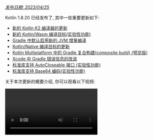 [//]: # (title: Kotlin 1.8.20 版中的新功能)

_[发布日期: 2023/04/25](releases.md#release-details)_

Kotlin 1.8.20 已经发布了, 其中一些重要更新如下:

* [新的 Kotlin K2 编译器的更新](#new-kotlin-k2-compiler-updates)
* [新的 Kotlin/Wasm 编译目标(实验性功能)](#new-kotlin-wasm-target)
* [Gradle 中默认启用新的 JVM 增量编译](#new-jvm-incremental-compilation-by-default-in-gradle)
* [Kotlin/Native 编译目标的更新](#update-for-kotlin-native-targets)
* [Kotlin Multiplatform 中的 Gradle 复合构建(composite build) (预览版)](#preview-of-gradle-composite-builds-support-in-kotlin-multiplatform)
* [Xcode 中 Gradle 错误信息的改进](#improved-output-for-gradle-errors-in-xcode)
* [标准库支持 AutoCloseable 接口 (实验性功能)](#support-for-the-autocloseable-interface)
* [标准库支持 Base64 编码(实验性功能)](#support-for-base64-encoding)

关于本次更新的概要介绍, 你可以观看以下视频:

<video src="https://www.youtube.com/v/R1JpkpPzyBU" title="Kotlin 1.8.20 版中的新功能"/>

## IDE 支持 {id="ide-support"}

在以下 IDE 中可以使用支持 1.8.20 版的 Kotlin plugin:

| IDE            | 支持的版本            |
|----------------|-------------------------------|
| IntelliJ IDEA  | 2022.2.x, 2022.3.x,  2023.1.x |
| Android Studio | Flamingo (222)                |

> 要正确下载 Kotlin 的 artifact 和依赖项, 请 [配置你的 Gradle 设置](#configure-gradle-settings)
> 使用 Maven Central 仓库.
>
{style="warning"}

## 新的 Kotlin K2 编译器的更新 {id="new-kotlin-k2-compiler-updates"}

Kotlin 开发组一直在努力稳定 K2 编译器.
在 [Kotlin 1.7.0 版发布公告](whatsnew17.md#new-kotlin-k2-compiler-for-the-jvm-in-alpha) 中曾经提到,
它现在还处于 **Alpha 版**.
为了向 [K2 Beta 版](https://youtrack.jetbrains.com/issue/KT-52604) 推进, 本次发布引入了更多的改进.

从本次 1.8.20 发布版开始, Kotlin K2 编译器:

* 有了一个序列化 plugin (预览版).
* 对 [JS IR 编译器](js-ir-compiler.md) 提供 Alpha 支持.
* 介绍未来版本: [新的语言版本, Kotlin 2.0](https://blog.jetbrains.com/kotlin/2023/02/k2-kotlin-2-0/).

关于新编译器和它的益处, 更多详情请观看以下视频:

* [关于新 Kotlin K2 编译器, 每个人都应该了解的知识](https://www.youtube.com/watch?v=iTdJJq_LyoY)
* [新 Kotlin K2 编译器: 专家评审](https://www.youtube.com/watch?v=db19VFLZqJM)

### 如何启用 Kotlin K2 编译器 {id="how-to-enable-the-kotlin-k2-compiler"}

要启用并测试 Kotlin K2 编译器, 请通过下面的编译器选项, 使用新的语言版本:

```bash
-language-version 2.0
```

你可以在你的 `build.gradle(.kts)` 文件中指定这个选项:

```kotlin
kotlin {
   sourceSets.all {
       languageSettings {
           languageVersion = "2.0"
       }
   }
}
```

以前的 `-Xuse-k2` 编译器选项已被废弃.

> 新 K2 编译器的 Alpha 版只能用于 JVM 和 JS IR 项目.
> 它还不支持 Kotlin/Native, 也不支持任何 跨平台项目.
>
{style="warning"}

### 留下你对于新 K2 编译器的反馈意见 {id="leave-your-feedback-on-the-new-k2-compiler"}

如果你能提供你的反馈意见, 我们将会非常感谢!

* 在 Kotlin Slack 频道中, 直接向 K2 开发者提供你的反馈意见 – [获得邀请](https://surveys.jetbrains.com/s3/kotlin-slack-sign-up?_gl=1*ju6cbn*_ga*MTA3MTk5NDkzMC4xNjQ2MDY3MDU4*_ga_9J976DJZ68*MTY1ODMzNzA3OS4xMDAuMS4xNjU4MzQwODEwLjYw)
  并加入 [#k2-early-adopters](https://kotlinlang.slack.com/archives/C03PK0PE257) 频道.
* 在 [我们的问题追踪系统](https://kotl.in/issue) 中报告你遇到的新 K2 编译器的问题.
* [启用 **Send usage statistics** 选项](https://www.jetbrains.com/help/idea/settings-usage-statistics.html),
  允许 JetBrains 收集关于 K2 使用状况的匿名数据.

## 语言

随着 Kotlin 的不断演化, 我们在 1.8.20 中引入了新的语言功能的预览版:

* [枚举类值函数的现代而且高性能的替代者](#a-modern-and-performant-replacement-of-the-enum-class-values-function)
* [与数据类(Data Class)对称的数据对象(Data Object)](#preview-of-data-objects-for-symmetry-with-data-classes)
* [解除对内联类(Inline class)中有 body 的次级构造器(secondary constructor)的限制](#preview-of-lifting-restriction-on-secondary-constructors-with-bodies-in-inline-classes)

### 枚举类值函数的现代而且高性能的替代者 {id="a-modern-and-performant-replacement-of-the-enum-class-values-function"}

> 这个功能是 [实验性功能](components-stability.md#stability-levels-explained).
> 它随时有可能变更或被删除.
> 需要使用者同意(Opt-in) (详情见下文).
> 请注意, 只为评估和试验目的来使用这个功能.
> 希望你能通过 [YouTrack](https://kotl.in/issue) 提供你的反馈意见.
>
{style="warning"}

枚举类有一个合成(synthetic)函数 `values()`, 它返回一个数组, 其中包含枚举类中定义的枚举常数.
但是, 使用数组可能导致 Kotlin 和 Java 中的 [隐含的性能问题](https://github.com/Kotlin/KEEP/blob/master/proposals/enum-entries.md#examples-of-performance-issues).
此外, 大多数 API 都使用集合, 因此最终还是需要转换.
为了解决这些问题, 我们为枚举类引入了 `entries` 属性, 用来替代 `values()` 函数.
调用时, `entries` 属性返回一个预先分配的可不变 List, 其中包含枚举类中定义的枚举常数.

> `values()` 函数仍然继续支持, 但我们推荐你改为使用 `entries` 属性.
>
{style="tip"}

```kotlin
enum class Color(val colorName: String, val rgb: String) {
    RED("Red", "#FF0000"),
    ORANGE("Orange", "#FF7F00"),
    YELLOW("Yellow", "#FFFF00")
}

@OptIn(ExperimentalStdlibApi::class)
fun findByRgb(rgb: String): Color? = Color.entries.find { it.rgb == rgb }
```
{validate="false"}

#### 如何启用 entries 属性

要试用这个功能, 请使用 `@OptIn(ExperimentalStdlibApi)` 注解标注使用者同意(Opt-in), 并启用 `-language-version 1.9` 编译器选项.
在 Gradle 项目中, 可以在你的 `build.gradle(.kts)` 文件中添加以下代码:

<tabs group="build-script">
<tab title="Kotlin" group-key="kotlin">

```kotlin
tasks
    .withType<org.jetbrains.kotlin.gradle.tasks.KotlinCompilationTask<*>>()
    .configureEach {
        compilerOptions
            .languageVersion
            .set(
                org.jetbrains.kotlin.gradle.dsl.KotlinVersion.KOTLIN_1_9
            )
    }
```

</tab>
<tab title="Groovy" group-key="groovy">

```groovy
tasks
    .withType(org.jetbrains.kotlin.gradle.tasks.KotlinCompilationTask.class)
    .configureEach {
        compilerOptions.languageVersion =
            org.jetbrains.kotlin.gradle.dsl.KotlinVersion.KOTLIN_1_9
    }
```

</tab>
</tabs>

> 从 IntelliJ IDEA 2023.1 开始, 如果你对这个功能标注了使用者同意(Opt-in),
> IDE 的代码检查功能会通知你将 `values()` 转换为 `entries`, 并为你提供快速修正.
>
{style="tip"}

关于这个提案, 更多详情请参见 [KEEP 条目](https://github.com/Kotlin/KEEP/blob/master/proposals/enum-entries.md).

### 与数据类(Data Class)对称的数据对象(Data Object) (预览版) {id="preview-of-data-objects-for-symmetry-with-data-classes"}

数据对象(Data Object) 允许你声明 singleton 语义的对象, 并带有一个干净的 `toString()` 表达.
在下面的代码片段中, 你可以看到向一个对象声明添加 `data` 关键字, 如何改善它的 `toString()` 输出的可读性:

```kotlin
package org.example
object MyObject
data object MyDataObject

fun main() {
    println(MyObject) // 输出结果为 org.example.MyObject@1f32e575
    println(MyDataObject) // 输出结果为 MyDataObject
}
```

特别是对于 `sealed` 类型层级结构(例如 `sealed class` 或 `sealed interface` 类型层级结构), 非常适合使用 `data objects`,
因为可以与 `data class` 声明一起方便的使用.
在下面的代码片段中, 将 `EndOfFile` 声明为 `data object` 而不是普通的 `object`, 代表它自动拥有漂亮的 `toString`, 不需要手动的覆盖这个函数.
这样就保持了与相应的数据类定义的对称性.

```kotlin
sealed interface ReadResult
data class Number(val number: Int) : ReadResult
data class Text(val text: String) : ReadResult
data object EndOfFile : ReadResult

fun main() {
    println(Number(7)) // 输出结果为 Number(number=7)
    println(EndOfFile) // 输出结果为 EndOfFile
}
```

#### 数据对象的语义

从 [Kotlin 1.7.20](whatsnew1720.md#improved-string-representations-for-singletons-and-sealed-class-hierarchies-with-data-objects) 中的第一个预览版之后, 数据对象的语义有了一些改进.
编译器现在会自动为它们生成一些便利的函数:

##### toString

数据对象的 `toString()` 函数返回对象的简单名称:

```kotlin
data object MyDataObject {
    val x: Int = 3
}

fun main() {
    println(MyDataObject) // 输出结果为 MyDataObject
}
```

##### equals 和 hashCode

`data object` 的 `equals()` 函数会保证你的 `data object` 的所有对象都被看作相等.
大多数情况下, 你的数据对象在运行期只会存在单个实例(毕竟, `data object` 声明的就是一个单子(singleton)).
但是, 在某些特殊情况下, 也可以在运行期生成相同类型的其他对象
(例如, 通过 `java.lang.reflect` 使用平台的反射功能, 或通过底层使用了这个 API 的 JVM 序列化库),
这个功能可以确保这些对象被当作相等.

请确保只对 `data objects` 进行结构化的相等比较 (使用 `==` 操作符), 而不要进行引用相等比较 (使用 `===` 操作符).
如果数据对象在运行期有一个以上的实例存在, 这样可以帮助你避免错误.
下面的代码片段演示这种特殊情况:

```kotlin
import java.lang.reflect.Constructor

data object MySingleton

fun main() {
    val evilTwin = createInstanceViaReflection()

    println(MySingleton) // 输出结果为 MySingleton
    println(evilTwin) // 输出结果为 MySingleton

    // 即使一个库强行创建了 MySingleton 的第二个实例, 它的 `equals` 方法也会返回 true:
    println(MySingleton == evilTwin) // 输出结果为 true

    // 不要使用 === 比较数据对象.
    println(MySingleton === evilTwin) // 输出结果为 false
}

fun createInstanceViaReflection(): MySingleton {
    // Kotlin 的反射功能不允许创建数据对象的实例.
    // 这段代码 "强行" 创建新的 MySingleton 实例 (也就是通过 Java 平台的反射功能)
    // 在你的代码中一定不要这样做!
    return (MySingleton.javaClass.declaredConstructors[0].apply { isAccessible = true } as Constructor<MySingleton>).newInstance()
}
```

编译器生成的 `hashCode()` 函数的行为与 `equals()` 函数保持一致, 因此一个 `data object` 的所有运行期实例都拥有相同的 hash 值.

##### 数据对象没有 copy 和 componentN 函数

尽管 `data object` 和 `data class` 声明经常一起使用, 而且很相似, 但对于 `data object` 有一些函数没有生成:

因为 `data object` 声明通常用作单子对象, 因此不会生成 `copy()` 函数.

这种单子模式将一个类限定为只有单个实例, 如果允许创建实例的拷贝, 就破坏了只存在单个实例的原则.

而且, 与 `data class` 不同, `data object` 没有任何数据属性.
对这种没有数据属性的对象进行解构是没有意义的, 因此不会生成 `componentN()` 函数.

关于这个功能, 希望你能通过 [YouTrack](https://youtrack.jetbrains.com/issue/KT-4107) 提供你的反馈意见.

#### 如何启用数据对象的预览版

要试用这个功能, 请启用 `-language-version 1.9` 编译器选项.
在 Gradle 项目中, 可以在你的 `build.gradle(.kts)` 文件中添加以下代码:

<tabs group="build-script">
<tab title="Kotlin" group-key="kotlin">

```kotlin
tasks
    .withType<org.jetbrains.kotlin.gradle.tasks.KotlinCompilationTask<*>>()
    .configureEach {
        compilerOptions
            .languageVersion
            .set(
                org.jetbrains.kotlin.gradle.dsl.KotlinVersion.KOTLIN_1_9
            )
    }
```

</tab>
<tab title="Groovy" group-key="groovy">

```groovy
tasks
    .withType(org.jetbrains.kotlin.gradle.tasks.KotlinCompilationTask.class)
    .configureEach {
        compilerOptions.languageVersion =
            org.jetbrains.kotlin.gradle.dsl.KotlinVersion.KOTLIN_1_9
    }
```

</tab>
</tabs>

### 解除对内联类(Inline class)中有 body 的次级构造器(secondary constructor)的限制 (预览版) {id="preview-of-lifting-restriction-on-secondary-constructors-with-bodies-in-inline-classes"}

> 这个功能是 [实验性功能](components-stability.md#stability-levels-explained).
> 它随时有可能变更或被删除.
> 需要使用者同意(Opt-in) (详情见下文).
> 请注意, 只为评估和试验目的来使用这个功能.
> 希望你能通过 [YouTrack](https://kotl.in/issue) 提供你的反馈意见.
>
{style="warning"}

Kotlin 1.8.20 解除了在 [内联类(Inline class)](inline-classes.md) 中使用有 body 的次级构造器(secondary constructor)的限制.

内联类过去只允许 public 的主构造器, 不允许使用 `init` 代码块或次级构造器, 以便保证初始化代码的语义清晰.
这就造成, 无法封装底层值, 或创建一个内联类来表达某些受限定的值.

这些问题现在已经解决了.
Kotlin 1.4.30 取消了对 `init` 代码块的限制.
现在我们更进一步, 允许有 body 的次级构造器 (预览版):

```kotlin
@JvmInline
value class Person(private val fullName: String) {
    // 从 Kotlin 1.4.30 开始可以使用:
    init {
        check(fullName.isNotBlank()) {
            "Full name shouldn't be empty"
        }
    }

    // 从 Kotlin 1.8.20 开始可以使用 (预览版):
    constructor(name: String, lastName: String) : this("$name $lastName") {
        check(lastName.isNotBlank()) {
            "Last name shouldn't be empty"
        }
    }
}
```

#### 如何启用有 body 的次级构造器

要试用这个功能, 请启用 `-language-version 1.9` 编译器选项.
在 Gradle 项目中, 可以在你的 `build.gradle(.kts)` 文件中添加以下代码:

<tabs group="build-script">
<tab title="Kotlin" group-key="kotlin">

```kotlin
tasks
    .withType<org.jetbrains.kotlin.gradle.tasks.KotlinCompilationTask<*>>()
    .configureEach {
        compilerOptions
            .languageVersion
            .set(
                org.jetbrains.kotlin.gradle.dsl.KotlinVersion.KOTLIN_1_9
            )
    }
```

</tab>
<tab title="Groovy" group-key="groovy">

```groovy
tasks
    .withType(org.jetbrains.kotlin.gradle.tasks.KotlinCompilationTask.class)
    .configureEach {
        compilerOptions.languageVersion =
            org.jetbrains.kotlin.gradle.dsl.KotlinVersion.KOTLIN_1_9
    }
```

</tab>
</tabs>


我们鼓励你试用这个功能, 并在 [YouTrack](https://kotl.in/issue) 中报告问题, 帮助我们让这个功能在 Kotlin 1.9.0 中默认启用.

关于 Kotlin 内联类的进展, 请参见 [这个 KEEP](https://github.com/Kotlin/KEEP/blob/master/proposals/inline-classes.md).

## 新的 Kotlin/Wasm 编译目标 {id="new-kotlin-wasm-target"}

Kotlin/Wasm (Kotlin WebAssembly) 在本次发布中进入了 [实验阶段](components-stability.md#stability-levels-explained).
Kotlin 开发组认为 [WebAssembly](https://webassembly.org/) 是一项很有前途的技术,
并希望找到更好的方式, 让你使用它, 同时又得到 Kotlin 的一切益处.

Wasm 为 Kotlin 和其他编程语言提供了在 Web 上运行的编译目标.
WebAssembly 二进制格式是平台独立的, 因为它运行在自己的虚拟机上.
几乎所有的现代浏览器都已经支持 WebAssembly 1.0.
要设置环境来运行 WebAssembly, 你只需要启用 Kotlin/Wasm 编译目标的一个实验性的垃圾收集模式.
具体做法请参见: [如何启用 Kotlin/Wasm](#how-to-enable-kotlin-wasm).

我们想要重点介绍新的 Kotlin/Wasm 编译目标的以下优势:

* 与 `wasm32` Kotlin/Native 编译目标相比, 编译速度更快, 因为 Kotlin/Wasm 不必使用 LLVM.
* 与 `wasm32` 编译目标相比, 与 JS 的互操性以及与浏览器的集成都更加容易, 这是因为使用了 [Wasm 垃圾收集器](https://github.com/WebAssembly/gc).
* 与 Kotlin/JS 和 JavaScript 相比, 应用程序启动速度可能更快, 因为 Wasm 的字节码更小, 并且易于解析.
* 与 Kotlin/JS 和 JavaScript 相比, 应用程序的运行期性能更好, 因为 Wasm 是一种静态类型语言.

从 1.8.20 版开始, 你可以在你的实验性项目中使用 Kotlin/Wasm.
我们为 Kotlin/Wasm 提供了开箱即用的 Kotlin 标准库(`stdlib`) 和测试库(`kotlin.test`).
IDE 支持会在未来的发布版中添加.

[观看这个 YouTube 视频, 了解关于 Kotlin/Wasm 的更多信息](https://www.youtube.com/watch?v=-pqz9sKXatw).

### 如何启用 Kotlin/Wasm {id="how-to-enable-kotlin-wasm"}

要启用并测试 Kotlin/Wasm, 请更新你的 `build.gradle.kts` 文件:

```kotlin
plugins {
    kotlin("multiplatform") version "1.8.20"
}

kotlin {
    wasm {
        binaries.executable()
        browser {
        }
    }
    sourceSets {
        val commonMain by getting
        val commonTest by getting {
            dependencies {
                implementation(kotlin("test"))
            }
        }
        val wasmMain by getting
        val wasmTest by getting
    }
}
```

> 请查看 [Kotlin/Wasm 示例程序的 GitHub 代码仓库](https://github.com/Kotlin/kotlin-wasm-examples).
>
{style="tip"}

要运行 Kotlin/Wasm 项目, 你需要更新目标环境的设定:

<tabs>
<tab title="Chrome">

* 对 109 版本:

使用 `--js-flags=--experimental-wasm-gc` 命令行参数运行应用程序.

* 对 110 或以上版本:

  1. 在你的浏览器中进入 `chrome://flags/#enable-webassembly-garbage-collection`.
  2. 启用 **WebAssembly Garbage Collection**.
  3. 重新启动你的浏览器.

</tab>
<tab title="Firefox">

对 109 或以上版本:

1. 在你的浏览器中进入 `about:config`.
2. 启用 `javascript.options.wasm_function_references` and `javascript.options.wasm_gc` 选项.
3. 重新启动你的浏览器.

</tab>
<tab title="Edge">

对 109 或以上版本:

使用 `--js-flags=--experimental-wasm-gc` 命令行参数运行应用程序.

</tab>
</tabs>

### 留下你对于 Kotlin/Wasm 的反馈意见

如果你能提供你的反馈意见, 我们将会非常感谢!

* 在 Kotlin Slack 频道中, 直接向开发者提供你的反馈意见 – [获得邀请](https://surveys.jetbrains.com/s3/kotlin-slack-sign-up?_gl=1*ju6cbn*_ga*MTA3MTk5NDkzMC4xNjQ2MDY3MDU4*_ga_9J976DJZ68*MTY1ODMzNzA3OS4xMDAuMS4xNjU4MzQwODEwLjYw),
  并加入 [#webassembly](https://kotlinlang.slack.com/archives/CDFP59223) 频道.
* 在 [这个 YouTrack issue](https://youtrack.jetbrains.com/issue/KT-56492) 中, 报告你遇到的 Kotlin/Wasm 的问题.

## Kotlin/JVM {id="kotlin-jvm"}

Kotlin 1.8.20 引入了 [Java 合成属性(synthetic property)的引用 (预览版)](#preview-of-java-synthetic-property-references)
和 [在 kapt stub 生成任务中默认支持 JVM IR 后端](#support-for-the-jvm-ir-backend-in-kapt-stub-generating-task-by-default).

### Java 合成属性(synthetic property)的引用 (预览版) {id="preview-of-java-synthetic-property-references"}

> 这个功能是 [实验性功能](components-stability.md#stability-levels-explained).
> 它随时有可能变更或被删除.
> 请注意, 只为评估和试验目的来使用这个功能.
> 希望你能通过 [YouTrack](https://kotl.in/issue) 提供你的反馈意见.
>
{style="warning"}

Kotlin 1.8.20 引入了新的功能, 可以创建 Java 合成属性(synthetic property) 引用, 例如, 对这段 Java 代码:

```java
public class Person {
    private String name;
    private int age;

    public Person(String name, int age) {
        this.name = name;
        this.age = age;
    }

    public String getName() {
        return name;
    }

    public int getAge() {
        return age;
    }
}
```

Kotlin 允许你使用 `person.age`, 其中 `age` 是一个合成属性.
现在, 你还可以创建 `Person::age` 和 `person::age` 的引用. 对 `name` 也是一样.

```kotlin
val persons = listOf(Person("Jack", 11), Person("Sofie", 12), Person("Peter", 11))
    persons
        // 调用 Java 合成属性的引用:
        .sortedBy(Person::age)
        // 通过 Kotlin 的属性语法, 调用 Java 取值方法:
        .forEach { person -> println(person.name) }
```
{validate="false"}

#### 如何启用 Java 合成属性的引用

要试用这个功能, 请启用 `-language-version 1.9` 编译器选项.
在 Gradle 项目中, 你可以对你的 `build.gradle(.kts)` 文件添加以下内容:

<tabs group="build-script">
<tab title="Kotlin" group-key="kotlin">

```kotlin
tasks
    .withType<org.jetbrains.kotlin.gradle.tasks.KotlinCompilationTask<*>>()
    .configureEach {
        compilerOptions
            .languageVersion
            .set(
                org.jetbrains.kotlin.gradle.dsl.KotlinVersion.KOTLIN_1_9
            )
    }
```

</tab>
<tab title="Groovy" group-key="groovy">

```groovy
tasks
    .withType(org.jetbrains.kotlin.gradle.tasks.KotlinCompilationTask.class)
    .configureEach {
        compilerOptions.languageVersion =
            org.jetbrains.kotlin.gradle.dsl.KotlinVersion.KOTLIN_1_9
}
```

</tab>
</tabs>

### 在 kapt stub 生成任务中默认支持 JVM IR 后端 {id="support-for-the-jvm-ir-backend-in-kapt-stub-generating-task-by-default"}

在 Kotlin 1.7.20 中, 我们引入了 [在 kapt stub 生成任务中支持 JVM IR 后端](whatsnew1720.md#support-for-the-jvm-ir-backend-in-kapt-stub-generating-task) 功能.
从这个发布版开始, 默认启用这个支持.
你不再需要在你的 `gradle.properties` 中指定 `kapt.use.jvm.ir=true` 来启用这个功能.
关于这个功能, 希望你能通过 [YouTrack](https://youtrack.jetbrains.com/issue/KT-49682) 提供你的反馈意见.

## Kotlin/Native {id="kotlin-native"}

Kotlin 1.8.20 包含的变更有: Kotlin/Native 支持的目标平台, 与 Objective-C 互操作性, CocoaPods Gradle plugin 的改进, 以及其他更新:

* [对 Kotlin/Native 目标平台的更新](#update-for-kotlin-native-targets)
* [废弃了旧的内存管理器](#deprecation-of-the-legacy-memory-manager)
* [支持带 @import 指令的 Objective-C 头文件](#support-for-objective-c-headers-with-import-directives)
* [支持 Cocoapods Gradle plugin 中的 link-only 模式](#support-for-the-link-only-mode-in-cocoapods-gradle-plugin)
* [在 UIKit 中将 Objective-C 扩展导入为类的成员](#import-objective-c-extensions-as-class-members-in-uikit)
* [在编译器中重新实现了编译器的缓存管理](#reimplementation-of-compiler-cache-management-in-the-compiler)
* [在 Cocoapods Gradle plugin 中废弃了 `useLibraries()`](#deprecation-of-uselibraries-in-cocoapods-gradle-plugin)

### Kotlin/Native 目标平台的更新 {id="update-for-kotlin-native-targets"}

Kotlin 开发组决定重新审查 Kotlin/Native 支持的目标平台,
将它们分为不同的支持层级, 并从 Kotlin 1.8.20 开始废弃其中的一部分.
关于支持的和废弃的目标平台的完整列表, 请参见 [Kotlin/Native 支持的目标平台](native-target-support.md).

从 Kotlin 1.8.20 开始, 以下目标平台已被废弃, 将在 1.9.20 中删除:

* `iosArm32`
* `watchosX86`
* `wasm32`
* `mingwX86`
* `linuxArm32Hfp`
* `linuxMips32`
* `linuxMipsel32`

对于剩下的目标平台, 根据 Kotlin/Native 编译器中支持和测试程度的不同, 现在分为 3 个支持层级.
一个目标平台可能被移动到不同的层级.
例如, 将来我们会尽最大努力对 `iosArm64` 提供完全的支持, 因为它对
[Kotlin Multiplatform](multiplatform.topic) 非常重要.

如果你是库的作者, 这 3 个支持层级能够帮助你决定在 CI 工具中测试哪些目标平台, 略过哪些目标平台.
Kotlin 开发组在 Kotlin 官方库的开发中也使用这个方案, 例如 [kotlinx.coroutines](coroutines-guide.md).

关于这些变更的原因, 详情请阅读我们的 [blog](https://blog.jetbrains.com/kotlin/2023/02/update-regarding-kotlin-native-targets/).

### 废弃了旧的内存管理器 {id="deprecation-of-the-legacy-memory-manager"}

从 1.8.20 开始, 旧的内存管理器已被废弃, 并将在 1.9.20 中删除.
[新的内存管理器](native-memory-manager.md) 已在 1.7.20 中默认启用,
之后还进行了一些稳定性更新和性能改进.

如果你还在使用旧的内存管理器, 请从你的 `gradle.properties` 文件删除 `kotlin.native.binary.memoryModel=strict` 选项,
并遵循我们的 [迁移指南](native-migration-guide.md) 进行必要的变更.

新的内存管理器不支持 `wasm32` 目标平台.
这个目标平台 [从这个发布版开始已被废弃](#update-for-kotlin-native-targets), 并将在 1.9.20 中删除.

### 支持带 @import 指令的 Objective-C 头文件 {id="support-for-objective-c-headers-with-import-directives"}

> 这个功能是 [实验性功能](components-stability.md#stability-levels-explained).
> 它随时有可能变更或被删除.
> 需要使用者同意(Opt-in) (详情见下文).
> 请注意, 只为评估和试验目的来使用这个功能.
> 希望你能通过 [YouTrack](https://kotl.in/issue) 提供你的反馈意见.
>
{style="warning"}

Kotlin/Native 现在可以导入带 `@import` 指令的 Objective-C 头文件.
在使用具有自动生成的 Objective-C 头文件的 Swift 库, 或使用 Swift 编写的 CocoaPods 依赖项的类时,
这个功能非常有用.

在以前的版本中, cinterop 工具无法通过 `@import` 指令分析依赖于 Objective-C 模块的头文件.
因为它缺乏对 `-fmodules` 选项的支持.

从 Kotlin 1.8.20 开始, 你可以使用带 `@import` 的 Objective-C 头文件.
为了使用这个功能, 请在定义文件中通过 `compilerOpts` 向编译器传递 `-fmodules` 选项.
如果你使用 [CocoaPods 集成](multiplatform-cocoapods-overview.md),
请在 `pod()` 函数的在配置代码块中指定 cinterop 选项, 如下:

```kotlin
kotlin {
    ios()

    cocoapods {
        summary = "CocoaPods test library"
        homepage = "https://github.com/JetBrains/kotlin"

        ios.deploymentTarget = "13.5"

        pod("PodName") {
            extraOpts = listOf("-compiler-option", "-fmodules")
        }
    }
}
```

这是一个 [期待已久的功能](https://youtrack.jetbrains.com/issue/KT-39120),
我们欢迎你在 [YouTrack](https://kotl.in/issue) 中提供你的反馈意见, 帮助我们在未来的发布版中将它变成默认功能.

### 支持 Cocoapods Gradle plugin 中的 link-only 模式 {id="support-for-the-link-only-mode-in-cocoapods-gradle-plugin"}

从 Kotlin 1.8.20 开始, 你可以将 Pod 依赖项和动态框架(dynamic framework)一起使用,
只用于链接, 而不生成 cinterop 绑定.
对于 cinterop 绑定已经生成的情况, 这个功能可能会有用.

考虑一个项目, 有 2 个模块, 1 个是库, 1 个是应用程序.
库依赖于一个 Pod, 但不产生框架, 只产生 1 个 `.klib`. 应用程序依赖于库, 并产生一个动态框架(dynamic framework).
对于这样的情况, 你需要使用使用库依赖的 Pod 来链接这个框架, 但你不需要 cinterop 绑定, 因为已经为库生成了绑定.

要启用这个功能, 请在添加 Pod 依赖项时使用 `linkOnly` 选项, 或构建器属性:

```kotlin
cocoapods {
    summary = "CocoaPods test library"
    homepage = "https://github.com/JetBrains/kotlin"

    pod("Alamofire", linkOnly = true) {
        version = "5.7.0"
    }
}
```

> 如果你对静态框架使用这个选项, 它会删除整个 Pod 依赖项, 因为对静态框架的链接不会使用 Pod.
>
{style="note"}

### 在 UIKit 中将 Objective-C 扩展导入为类的成员 {id="import-objective-c-extensions-as-class-members-in-uikit"}

从 Xcode 14.1 开始, 来自 Objective-C 类的一些方法已经被移动为类别成员(category member).
这会导致生成不同的 Kotlin API, 而且这些方法会被导入为 Kotlin 扩展, 而不是方法.

在使用 UIKit 并覆盖方法时, 你可能已经遇到了这个变更造成的问题.
例如, 在 Kotlin 中继承 UIVIew 类时, 将会无法覆盖 `drawRect()` 或 `layoutSubviews()` 方法.

从 1.8.20 开始, 在与 NSView 和 UIView 类相同的头文件中声明的类别成员(category member), 会被导入为这些类的成员.
因此, 从 NSView 和 UIView 继承的子类, 可以很容易的覆盖这些方法, 就像其它方法一样.

如果一切顺利, 我们计划对所有的 Objective-C 类默认启用这个行为.

### 在编译器中重新实现了编译器的缓存管理 {id="reimplementation-of-compiler-cache-management-in-the-compiler"}

为了加快编译器缓存功能的演进速度, 我们将编译器缓存管理从 Kotlin Gradle plugin 移动到了 Kotlin/Native 编译器中.
这样做就使得我们可以进行几项重要的改进工作, 包括编译速度和编译器缓存灵活性相关的改进.

如果你遇到问题, 需要回到原来的行为, 请使用 Gradle 属性 `kotlin.native.cacheOrchestration=gradle`.

希望你能通过 [YouTrack](https://kotl.in/issue) 提供你的反馈意见.

### 在 Cocoapods Gradle plugin 中废弃了 useLibraries() {id="deprecation-of-uselibraries-in-cocoapods-gradle-plugin"}

Kotlin 1.8.20 开始了 `useLibraries()` 函数的废弃周期, 这个函数用于静态库的 [CocoaPods 集成](multiplatform-cocoapods-overview.md).

我们过去引入 `useLibraries()` 函数, 是为了允许使用包含静态库的 Pod 依赖项.
随着时间的推移, 这样的情况变得非常罕见.
大多数 Pod 都使用源代码来发布, 而且二进制的发布通常会选择 Objective-C 框架或 XCFramework.

由于不再需要使用这个函数, 而且它会导致一些问题, 使得 Kotlin CocoaPods Gradle plugin 的开发变得复杂, 我们决定废弃它.

关于框架和 XCFramework, 更多详情请参见 [构建最终的原生二进制文件](multiplatform-build-native-binaries.md).

## Kotlin Multiplatform

Kotlin 1.8.20 致力于改善开发者体验, 对 Kotlin Multiplatform 进行了以下更新:

* [设置源代码集层级结构的新方案](#new-approach-to-source-set-hierarchy)
* [Kotlin Multiplatform 支持 Gradle 复合构建(composite build) (预览版)](#preview-of-gradle-composite-builds-support-in-kotlin-multiplatform)
* [Xcode 中 Gradle 错误信息的改进](#improved-output-for-gradle-errors-in-xcode)

### 源代码集层级结构的新方案 {id="new-approach-to-source-set-hierarchy"}

> 源代码集层级结构的新方案是 [实验性功能](components-stability.md#stability-levels-explained).
> 在未来的 Kotlin 发布版中, 它随时有可能变更, 不会预先通知.
> 需要使用者同意(Opt-in) (详情见下文).
> 希望你能通过 [YouTrack](https://kotl.in/issue) 提供你的反馈意见.
>
{style="warning"}

Kotlin 1.8.20 提供了一种新的方式, 在你的跨平台项目中设置源代码集层级结构 − 默认的编译目标层级结构.
新方案旨在替代编译目标的简写(shortcut), 例如 `ios`, 这些编译目标简写(shortcut)存在 [设计缺陷](#why-replace-shortcuts).

默认的编译目标层级结构背后的理念非常简单: 你要明确声明你的项目所有编译目标,
Kotlin Gradle plugin 会根据指定的编译目标自动创建共用的源代码集.

#### 设置你的项目

以下面这个简单的跨平台移动应用程序为例子:

```kotlin
@OptIn(ExperimentalKotlinGradlePluginApi::class)
kotlin {
    // 启用默认的编译目标层级结构:
    targetHierarchy.default()

    android()
    iosArm64()
    iosSimulatorArm64()
}
```

你可以将默认的编译目标层级结构看作一个模板, 其中包含所有可能的编译目标以及它们的共用源代码集.
当你在你的代码中声明最终的编译目标 `android`, `iosArm64`, 和 `iosSimulatorArm64` 时,
Kotlin Gradle plugin 会从模板中找到合适的共用源代码集, 并为你创建这些共用源代码集.
最终产生的层级结构如下:

![使用默认的编译目标层级结构的示例](default-hierarchy-example.svg){thumbnail="true" width="350" thumbnail-same-file="true"}

绿色的源代码集会自动创建并包含到项目中, 同时, 默认模板中的灰色的源代码集会被忽略.
你可以看到, Kotlin Gradle plugin 没有创建一些源代码集, 例如 `watchos`,
因为项目中没有 watchOS 编译目标.

如果你添加一个 watchOS 编译目标, 例如 `watchosArm64`, `watchos` 源代码集就会被创建,
来自 `apple`, `native`, 和 `common` 源代码集的代码也会被编译到 `watchosArm64`.

关于默认的编译目标层级结构的完整构成, 请参见 [文档](multiplatform-hierarchy.md#default-hierarchy-template).

> 在这个示例中, `apple` 和 `native` 源代码集只会对 `iosArm64` 和 `iosSimulatorArm64` 编译目标编译.
> 因此, 尽管它们的名字不是 ios, 它们可以访问完整的 iOS API.
> 对于 `native` 这样的源代码集, 这可能会违反直觉, 因为你可能会期望在这个源代码集中, 只能访问那些所有原生编译目标都能够使用的 API.
> 这个行为未来可能会变更.
>
{style="note"}

#### 为什么要替换简写(shortcut) {id="why-replace-shortcuts" initial-collapse-state="collapsed" collapsible="true"}

创建源代码集层级结构, 可能繁琐, 易出错, 而且对初学者不友好.
我们之前的解决方案是, 引入 `ios` 这样的简写(shortcut), 它会为你创建层级结构的一部分.
但是, 使用简写已被证明存在很大的设计缺陷: 它们很难变更.

以 `ios` 简写为例子. 它只创建 `iosArm64` 和 `iosX64` 编译目标,
这可能令人困惑, 而且如果使用基于 M1 的主机, 还需要 `iosSimulatorArm64` 编译目标, 就会导致错误.
但是, 添加 `iosSimulatorArm64` 编译目标, 对于用户项目来说可能是一个引起混乱的变更:

* 在 `iosMain` 源代码集中使用的所有依赖项必须支持 `iosSimulatorArm64` 编译目标; 否则, 依赖项解析会失败.
* 在添加新的编译目标时 (尽管对于 `iosSimulatorArm64` 的情况, 这不太可能), `iosMain` 中使用的一些原生 API 可能会消失.
* 某些情况下, 例如, 在你的基于 Intel 的 MacBook 上编写一个小的玩具项目的时候, 你可能根本不需要这个变更.

很明显, 简写并不能解决层级结构配置的问题, 所以我们在某个时候停止添加新的简写.

初看起来, 默认的编译目标层级结构可能与简写很类似,
但它们有一个关键的区别: **用户必须明确指定编译目标集**.
这个编译目标集定义你的项目如何编译, 如何发布, 如何参与依赖项解析.
由于这个编译目标集是固定的, Kotlin Gradle plugin 对默认配置的变更, 对于生态系统造成的影响应该会显著减少,
并且提供工具辅助的迁移将会更加容易.

#### 如何启用默认的层级结构

这个新功能是 [实验性功能](components-stability.md#stability-levels-explained).
对于 Kotlin Gradle 构建脚本,
你需要使用 `@OptIn(ExperimentalKotlinGradlePluginApi::class)` 标注使用者同意(Opt-in).

更多详情请参见 [层级项目结构](multiplatform-hierarchy.md#default-hierarchy-template).

#### 留下你的反馈意见

这是跨平台项目的重大变更. 希望你能提供你的 [反馈意见](https://kotl.in/issue), 帮助然它变得更好.

### Kotlin Multiplatform 中支持 Gradle 复合构建(composite build) (预览版) {id="preview-of-gradle-composite-builds-support-in-kotlin-multiplatform"}

> 从 Kotlin Gradle Plugin 1.8.20 开始, 在 Gradle 构建中支持这个功能.
> 对于 IDE 支持, 请使用 IntelliJ IDEA 2023.1 Beta 2 (231.8109.2) 或更高版本,
> 以及 Kotlin Gradle plugin 1.8.20, 与任何版本的 Kotlin IDE plugin 一起使用.
>
{style="note"}

从 1.8.20 开始, Kotlin Multiplatform 支持 [Gradle 复合构建(composite build)](https://docs.gradle.org/current/userguide/composite_builds.html).
复合构建允许你将其他项目的构建, 或同一项目的其它部分的构建, 包含到单个构建中.

由于一些技术困难, 对 Kotlin Multiplatform 使用 Gradle 符合构建还只有部分的支持.
Kotlin 1.8.20 包含了对复合构建支持的改进(预览版), 应该能够适用于更多种类的项目.
要试用这个功能, 请向你的 `gradle.properties` 添加以下选项:

```none
kotlin.mpp.import.enableKgpDependencyResolution=true
```

这个选项会启用新的导入模式的预览版.
除了支持复合构建, 它还提供了跨平台项目中更流畅的导入体验,
因为我们包含了一些重大的 Bug 修复和改进, 使得导入功能更加稳定.

#### 已知的问题

这个功能仍然是预览版, 需要继续改进稳定性, 在此过程中你可能遇到一些与导入相关的问题.
下面是一些已知的问题, 我们计划在 Kotlin 1.8.20 最终发布之前修复:

* 对于 IntelliJ IDEA 2023.1 EAP 目前还没有 Kotlin 1.8.20 plugin 可用.
  尽管如此, 你还是可以将 Kotlin Gradle plugin 版本设置为 1.8.20, 在这个 IDE 中试用复合构建.
* 如果你的项目包含指定了 `rootProject.name` 的构建, 复合构建可能会无法解析 Kotlin metadata.
  关于这个问题的详细情况, 以及变通方法, 请参见这个 [Youtrack issue](https://youtrack.jetbrains.com/issue/KT-56536).

我们鼓励你试用这个功能, 并提交报告到 [YouTrack](https://kotl.in/issue), 帮助我们, 让这个功能在 Kotlin 1.9.0 中默认启用.

### Xcode 中 Gradle 错误信息的改进 {id="improved-output-for-gradle-errors-in-xcode"}

如果在 Xcode 中构建你的跨平台项目时遇到问题, 你可能看到 "Command PhaseScriptExecution failed with a nonzero exit code" 错误信息.
这个错误信息表示 Gradle 调用失败了, 但要调查问题的原因, 这个错误信息就没什么帮助.

从 Kotlin 1.8.20 开始, Xcode 能够解析 Kotlin/Native 编译器的输出.
而且, 对于 Gradle 构建失败的情况, 你会在 Xcode 中看到来自根本原因异常的附加错误信息.
大多数情况下, 这些信息能够帮助你找到根本问题.

![Xcode 中 Gradle 错误信息的改进](xcode-gradle-output.png){width=700}

对用于 Xcode 集成的标准 Gradle task, 这个新行为默认启用,
例如 `embedAndSignAppleFrameworkForXcode`, 它能够将 iOS 框架从你的跨平台应用程序连接到 Xcode 中的 iOS 应用程序.
也可以使用 `kotlin.native.useXcodeMessageStyle` Gradle 属性来启用 (或关闭).

## Kotlin/JavaScript

Kotlin 1.8.20 修改了 TypeScript 定义的生成方式. 还包含了一个变更, 改善你的调试体验:

* [从 Gradle plugin 中删除 Dukat 集成](#removal-of-dukat-integration-from-gradle-plugin)
* [代码映射(Source Map) 中的 Kotlin 变量和函数名称](#kotlin-variable-and-function-names-in-source-maps)
* [TypeScript 定义文件生成的使用者同意](#opt-in-for-generation-of-typescript-definition-files)

### 从 Gradle plugin 中删除 Dukat 集成 {id="removal-of-dukat-integration-from-gradle-plugin"}

在 Kotlin 1.8.20 中, 我们从 Kotlin/JavaScript Gradle plugin 中删除了
[实验性的](components-stability.md#stability-levels-explained) Dukat 集成功能.
Dukat 集成功能支持从 TypeScript 声明文件 (`.d.ts`) 到 Kotlin 外部声明的自动转换.

你仍然可以使用我们的 [Dukat 工具](https://github.com/Kotlin/dukat), 将 TypeScript 声明文件 (`.d.ts`) 转换为 Kotlin 外部声明.

> Dukat 工具是 [实验性功能](components-stability.md#stability-levels-explained).
> 它随时有可能变更或被删除.
>
{style="warning"}

### 代码映射(Source Map) 中的 Kotlin 变量和函数名称 {id="kotlin-variable-and-function-names-in-source-maps"}

为了帮助调试, 我们引入了一种功能, 能够向你的代码映射(Source Map)添加你在 Kotlin 代码中声明的变量和函数的名称.
在 1.8.20 之前, 这些名称在代码映射(Source Map)中是不可用的, 因此在调试器中, 你看到的是生成的 JavaScript 的变量和函数名称.

你可以在你的 Gradle 文件 `build.gradle.kts` 中使用 `sourceMapNamesPolicy` 来配置添加哪些名称, 也可以使用编译器选项 `-source-map-names-policy`.
下表是可用的设置:

| 设置                      | 说明                    | 输出示例                              |
|-------------------------|-----------------------|-----------------------------------|
| `simple-names`          | 添加变量名称和函数的简单名称. (默认值) | `main`                            |
| `fully-qualified-names` | 添加变量名称和函数的完全限定名称.     | `com.example.kjs.playground.main` |
| `no`                    | 不添加变量名称和函数名称.         | 无                                 |

下面是在 `build.gradle.kts` 文件中配置的示例:

```kotlin
tasks.withType<org.jetbrains.kotlin.gradle.tasks.Kotlin2JsCompile>().configureEach {
    compilercompileOptions.sourceMapNamesPolicy.set(org.jetbrains.kotlin.gradle.dsl.JsSourceMapNamesPolicy.SOURCE_MAP_NAMES_POLICY_FQ_NAMES) // 或 SOURCE_MAP_NAMES_POLICY_NO, or SOURCE_MAP_NAMES_POLICY_SIMPLE_NAMES
}
```
{validate="false"}

调试工具, 例如基于 Chromium 的浏览器中提供的调试工具, 能够从你的代码映射中获取原始的 Kotlin 名称, 改进你的调用栈的可读性.
祝你调试快乐!

> 在代码映射中添加变量和函数名称是 [实验性功能](components-stability.md#stability-levels-explained).
> 它随时有可能变更或被删除.
>
{style="warning"}

### TypeScript 定义文件生成的使用者同意 {id="opt-in-for-generation-of-typescript-definition-files"}

以前, 如果你的项目生成可执行的文件 (`binaries.executable()`), Kotlin/JS IR 编译器会收集所有标注了 `@JsExport` 的顶级声明,
并自动在一个 `.d.ts` 文件中生成 TypeScript 定义.

由于这个功能并不是对每个项目都有用, 在 Kotlin 1.8.20 中我们修改了这个行为.
如果你想要生成 TypeScript 定义, 你需要在你的 Gradle 构建文件中明确的配置.
向你的 `build.gradle.kts.file` 文件的 [`js` 小节](js-project-setup.md#execution-environments) 添加 `generateTypeScriptDefinitions()`.
例如:

```kotlin
kotlin {
    js {
        binaries.executable()
        browser {
        }
        generateTypeScriptDefinitions()
    }
}
```
{validate="false"}

> TypeScript 定义 (`d.ts`) 的生成是 [实验性功能](components-stability.md#stability-levels-explained).
> 它随时有可能变更或被删除.
>
{style="warning"}

## Gradle

除 [Multiplatform plugin 中的一些特殊情况](https://youtrack.jetbrains.com/issue/KT-55751) 外, Kotlin 1.8.20 与 Gradle 6.8 到 7.6 完全兼容.
你也可以使用最新的 Gradle 版本,
但如果你这样做, 请注意, 你可能遇到废弃警告, 或一些新的 Gradle 功能无法工作.

这个发布版带来了以下变更:

* [新的 Gradle plugin 版本对齐方式](#new-gradle-plugins-versions-alignment)
* [Gradle 中默认启用新的 JVM 增量编译](#new-jvm-incremental-compilation-by-default-in-gradle)
* [对编译任务的输出的精确备份](#precise-backup-of-compilation-tasks-outputs)
* [对所有 Gradle 版本, 延迟创建 Kotlin/JVM 任务](#lazy-kotlin-jvm-tasks-creation-for-all-gradle-versions)
* [处理编译任务的输出目录不是默认位置的情况](#non-default-location-of-compile-tasks-destinationdirectory)
* [能够选择性禁用(opt out)向 HTTP 统计服务报告编译器参数的功能](#ability-to-opt-out-from-reporting-compiler-arguments-to-an-http-statistics-service)

### 新的 Gradle plugin 版本对齐方式 {id="new-gradle-plugins-versions-alignment"}

Gradle 提供了一种方式, 保证那些需要一起工作的依赖项能够 [对齐它们的版本](https://docs.gradle.org/current/userguide/dependency_version_alignment.html#aligning_versions_natively_with_gradle).
Kotlin 1.8.20 也采用了这个方案.
这个功能默认启用, 因此你不需要修改或更新你的配置来启用它.
此外, 你不再需要 [使用这个变通方法来解析 Kotlin Gradle plugin 的传递依赖项](whatsnew18.md#resolution-of-kotlin-gradle-plugins-transitive-dependencies).

希望你能通过 [YouTrack](https://youtrack.jetbrains.com/issue/KT-54691) 提供你的反馈意见.

### Gradle 中默认启用新的 JVM 增量编译 {id="new-jvm-incremental-compilation-by-default-in-gradle"}

增量编译的新方案, [从 Kotlin 1.7.0 开始可以使用](whatsnew17.md#a-new-approach-to-incremental-compilation),
现在变为默认使用.
你不再需要在你的 `gradle.properties` 中指定 `kotlin.incremental.useClasspathSnapshot=true` 来启用它.

希望你能提供你的反馈意见. 你可以在 YouTrack 中 [提交一个 issue](https://kotl.in/issue).

### 对编译任务的输出的精确备份 {id="precise-backup-of-compilation-tasks-outputs"}

> 对编译任务的输出的精确备份是 [实验性功能](components-stability.md#stability-levels-explained).
> 要使用这个功能, 请向 `gradle.properties` 添加 `kotlin.compiler.preciseCompilationResultsBackup=true`.
> 希望你能通过 [YouTrack](https://kotl.in/issue/experimental-ic-optimizations) 提供你的反馈意见.
>
{style="warning"}

从 Kotlin 1.8.20 开始, 你可以启用精确备份,
这时只有 Kotlin 在 [增量编译](gradle-compilation-and-caches.md#incremental-compilation) 中重新编译的那些类会被备份.
完整备份和精确备份都可以帮助在发生编译错误后再次运行增量构建.
精确备份与完整备份相比, 会耗费较少的构建时间.
对于大型的项目, 或者很多任务都创建备份, 那么完整备份可能会花费 **明显** 更长的构建时间, 尤其是如果项目位于速度较慢的 HDD 上.

这个优化是实验性功能.
要启用这个功能, 请向 `gradle.properties` 文件添加 `kotlin.compiler.preciseCompilationResultsBackup` Gradle 属性:

```none
kotlin.compiler.preciseCompilationResultsBackup=true
```

#### JetBrains 使用精确备份的例子 {initial-collapse-state="collapsed" collapsible="true"}

在下面的图表中, 你可以看到使用精确备份与完整备份相对比的示例:

![完整备份与精确备份的对比](comparison-of-full-and-precise-backups.png){width=700}

第一个和第二个对比图显示了在 Kotlin 项目中使用精确备份时对 Kotlin Gradle plugin 构建的影响:

1. 进行一个小的 [ABI](https://en.wikipedia.org/wiki/Application_binary_interface) 变更之后:
   向一个被大量模块依赖的模块添加一个新的 public 方法.
2. 进行一个小的非 ABI 变更之后:
   向一个没有被其他模块依赖的模块添加一个 private 函数.

第三个对比图显示了在 [Space](https://www.jetbrains.com/space/) 项目中使用精确备份时, 在小的非 ABI 更改后对 Web 前端构建的影响:
向一个被大量模块依赖的 Kotlin/JS 模块添加一个 private 函数.

我们在使用 Apple M1 Max CPU 的计算机上进行这些测量; 在不同的计算机上会出现稍微不同的结果.
影响性能的因素包括但不限于以下几点:

* [Kotlin daemon](gradle-compilation-and-caches.md#the-kotlin-daemon-and-how-to-use-it-with-gradle) 和
  [Gradle daemon](https://docs.gradle.org/current/userguide/gradle_daemon.html) 热身状况(warm)如何..
* 硬盘速度如何.
* CPU 型号, 以及它的繁忙程度.
* 哪些模块受到变更的影响, 以及这些模块有多大.
* 是 ABI 变更还是非 ABI 变更.

#### 使用构建报告来评估优化 {initial-collapse-state="collapsed" collapsible="true"}

要对你的项目和场景, 评估优化在你的计算机上的影响, 你可以使用 [Kotlin 构建报告](gradle-compilation-and-caches.md#build-reports).
请向你的 `gradle.properties` 文件添加下面的属性, 启用文本文件格式的构建报告:

```none
kotlin.build.report.output=file
```

下面是在启用精确备份之前, 构建报告的相关部分的示例:

```none
Task ':kotlin-gradle-plugin:compileCommonKotlin' finished in 0.59 s
<...>
Time metrics:
 Total Gradle task time: 0.59 s
 Task action before worker execution: 0.24 s
  Backup output: 0.22 s // 注意这个数字
<...>
```

下面是在启用精确备份之后, 构建报告的相关部分的示例:

```none
Task ':kotlin-gradle-plugin:compileCommonKotlin' finished in 0.46 s
<...>
Time metrics:
 Total Gradle task time: 0.46 s
 Task action before worker execution: 0.07 s
  Backup output: 0.05 s // 备份消耗的时间减少了
 Run compilation in Gradle worker: 0.32 s
  Clear jar cache: 0.00 s
  Precise backup output: 0.00 s // 与精确备份相关的输出
  Cleaning up the backup stash: 0.00 s // 与精确备份相关的输出
<...>
```

### 对所有 Gradle 版本, 延迟创建 Kotlin/JVM 任务 {id="lazy-kotlin-jvm-tasks-creation-for-all-gradle-versions"}

对于在 Gradle 7.3+ 中使用了 `org.jetbrains.kotlin.gradle.jvm` plugin 的项目,
Kotlin Gradle plugin 不会过早的创建和配置 `compileKotlin` 任务.
在更低版本的 Gradle 中, 它只是简单的注册所有任务, 不会在空运行(dry run)阶段配置任务.
在使用 Gradle 7.3+ 时, 现在也会是相同的行为.

### 处理编译任务的输出目录不是默认位置的情况 {id="non-default-location-of-compile-tasks-destinationdirectory"}

如果你有下面的设置, 那么请更新你的构建脚本, 添加一些新的设置:

* 覆盖了 Kotlin/JVM `KotlinJvmCompile`/`KotlinCompile` 任务的 `destinationDirectory` 位置.
* 使用了废弃的 Kotlin/JS/非 IR [变体(variant)](gradle-plugin-variants.md), 并覆盖了 `Kotlin2JsCompile`
  任务的 `destinationDirectory`.

在你的 JAR 文件中, 除 `sourceSets.main.outputs` 之外, 你需要明确的添加 `sourceSets.main.kotlin.classesDirectories` :

```groovy
tasks.jar(type: Jar) {
    from sourceSets.main.outputs
    from sourceSets.main.kotlin.classesDirectories
}
```

### 能够选择性禁用(opt out)向 HTTP 统计服务报告编译器参数的功能 {id="ability-to-opt-out-from-reporting-compiler-arguments-to-an-http-statistics-service"}

现在你可以控制 Kotlin Gradle plugin 是否应该在 HTTP [构建报告](gradle-compilation-and-caches.md#build-reports) 中包含编译器参数.
有些时候, 你可能不需要让 plugin 报告这些参数.
如果一个项目包含很多模块, 它在报告中的的编译器参数 可能非常多, 而且没什么用处.
现在有一种方法能够关闭这个信息, 并节省内存.
请在你的 `gradle.properties` 或 `local.properties` 文件中, 使用 `kotlin.build.report.include_compiler_arguments=(true|false)` 属性.

希望你能通过 [YouTrack](https://youtrack.jetbrains.com/issue/KT-55323/) 提供你的反馈意见.

## 标准库

Kotlin 1.8.20 添加了很多新的功能, 包括一些对 Kotlin/Native 开发非常有用的功能:

* [支持 AutoCloseable 接口](#support-for-the-autocloseable-interface)
* [支持 Base64 编码和解码](#support-for-base64-encoding)
* [在 Kotlin/Native 中支持 @Volatile](#support-for-volatile-in-kotlin-native)
* [在 Kotlin/Native 中使用正规表达式时堆栈溢出问题的重大修正](#bug-fix-for-stack-overflow-when-using-regex-in-kotlin-native)

### 支持 AutoCloseable 接口 {id="support-for-the-autocloseable-interface"}

> 新的 `AutoCloseable` 接口是 [实验性功能](components-stability.md#stability-levels-explained),
> 要使用它, 你需要通过 `@OptIn(ExperimentalStdlibApi::class)` 标注使用者同意(Opt-in),
> 或通过编译器参数 `-opt-in=kotlin.ExperimentalStdlibApi`.
>
{style="warning"}

`AutoCloseable` 接口已经添加到了共通的标准库, 因此你可以对所有的库使用共通的接口来关闭资源.
在 Kotlin/JVM 中, `AutoCloseable` 接口是 [`java.lang.AutoClosable`](https://docs.oracle.com/javase/8/docs/api/java/lang/AutoCloseable.html) 的别名(alias).

此外, 还包含了扩展函数 `use()`, 它会对一个指定的资源执行一个给定的函数块, 然后正确的关闭这个资源, 无论函数块执行过程中是否抛出了异常.

在共通的标准库中没有实现 `AutoCloseable` 接口的 public 类.
在下面的示例中, 我们定义了一个 `XMLWriter` 接口, 假设有一个资源实现了这个接口.
例如, 这个资源可以是一个类, 它打开文件, 写入 XML 内容, 然后关闭文件.

```kotlin
interface XMLWriter : AutoCloseable {
    fun document(encoding: String, version: String, content: XMLWriter.() -> Unit)
    fun element(name: String, content: XMLWriter.() -> Unit)
    fun attribute(name: String, value: String)
    fun text(value: String)
}

fun writeBooksTo(writer: XMLWriter) {
    writer.use { xml ->
        xml.document(encoding = "UTF-8", version = "1.0") {
            element("bookstore") {
                element("book") {
                    attribute("category", "fiction")
                    element("title") { text("Harry Potter and the Prisoner of Azkaban") }
                    element("author") { text("J. K. Rowling") }
                    element("year") { text("1999") }
                    element("price") { text("29.99") }
                }
                element("book") {
                    attribute("category", "programming")
                    element("title") { text("Kotlin in Action") }
                    element("author") { text("Dmitry Jemerov") }
                    element("author") { text("Svetlana Isakova") }
                    element("year") { text("2017") }
                    element("price") { text("25.19") }
                }
            }
        }
    }
}
```
{validate="false"}

### 支持 Base64 编码 {id="support-for-base64-encoding"}

> 新的编码和解码功能是 [实验性功能](components-stability.md#stability-levels-explained),
> 要使用它, 你需要通过 `@OptIn(ExperimentalEncodingApi::class)` 标注使用者同意(Opt-in),
> 或通过编译器参数 `-opt-in=kotlin.io.encoding.ExperimentalEncodingApi`.
>
{style="warning"}

我们添加了 Base64 编码和解码的支持. 我们提供了 3 个类实例, 每个使用不同的编码方案, 并表现出不同的行为.
对于标准的 [Base64 编码方案](https://www.rfc-editor.org/rfc/rfc4648#section-4), 请使用 `Base64.Default` 实例.

对于 ["URL 和文件名安全的"](https://www.rfc-editor.org/rfc/rfc4648#section-5) 编码方案, 请使用 `Base64.UrlSafe` 实例.

对于 [MIME](https://www.rfc-editor.org/rfc/rfc2045#section-6.8) 编码方案, 请使用 `Base64.Mime` 实例.
如果你使用 `Base64.Mime` 实例, 所有的编码函数会对每 76 个字符插入 1 个行分隔符.
对于解码的情况, 所有的非法字符会被跳过, 不抛出异常.

> `Base64.Default` 实例 `Base64` 类的是伴随对象.
> 因此, 你可以通过 `Base64.encode()` 和 `Base64.decode()` 的方式调用它的函数,
> 而不必写为 `Base64.Default.encode()` 和 `Base64.Default.decode()`.
>
{style="tip"}

```kotlin
val foBytes = "fo".map { it.code.toByte() }.toByteArray()
Base64.Default.encode(foBytes) // 结果为 "Zm8="
// 也可以写为:
// Base64.encode(foBytes)

val foobarBytes = "foobar".map { it.code.toByte() }.toByteArray()
Base64.UrlSafe.encode(foobarBytes) // 结果为 "Zm9vYmFy"

Base64.Default.decode("Zm8=") // 结果等于 foBytes
// 也可以写为:
// Base64.decode("Zm8=")

Base64.UrlSafe.decode("Zm9vYmFy") // 结果等于 foobarBytes
```
{validate="false"}

你可以使用其它函数编码或解码字节, 结果输出到已经存在的缓冲区, 或者将结果添加到指定的 `Appendable` 类型对象.

在 Kotlin/JVM 中, 我们还添加了扩展函数 `encodingWith()` 和 `decodingWith()`,
可以对输入和输出流执行 Base64 编码和解码操作.

### 在 Kotlin/Native 中支持 @Volatile {id="support-for-volatile-in-kotlin-native"}

> Kotlin/Native 中的 `@Volatile` 是 [实验性功能](components-stability.md#stability-levels-explained).
> 它随时有可能变更或被删除.
> 需要使用者同意(Opt-in) (详情见下文).
> 请注意, 只为评估和试验目的来使用这个功能.
> 希望你能通过 [YouTrack](https://kotl.in/issue) 提供你的反馈意见.
>
{style="warning"}

如果你使用 `@Volatile` 注解标注一个 `var` 属性, 那么它的后端域变量(Backing Field) 会被标注这个注解,
使得对这个域变量的所有读写操作都是原子化的, 而且写入操作永远对其它线程可见.

在 1.8.20 之前, [`kotlin.jvm.Volatile` 注解](https://kotlinlang.org/api/latest/jvm/stdlib/kotlin.jvm/-volatile/)
存在于在共通标准库中. 但是, 这个注解只对 JVM 有效.
如果你在 Kotlin/Native 中使用它, 它会被忽略, 因此导致错误.

在 1.8.20 中, 我们引入了一个共通的注解, `kotlin.concurrent.Volatile`, 你可以在 JVM 和 Kotlin/Native 中使用.

#### 如何启用

要试用这个功能, 请使用 `@OptIn(ExperimentalStdlibApi)` 标注使用者同意(Opt-in),
并启用 `-language-version 1.9` 编译器选项.
在 Gradle 项目中, 你可以在你的 `build.gradle(.kts)` 文件中添加以下内容:

<tabs group="build-script">
<tab title="Kotlin" group-key="kotlin">

```kotlin
tasks
    .withType<org.jetbrains.kotlin.gradle.tasks.KotlinCompilationTask<*>>()
    .configureEach {
        compilerOptions
            .languageVersion
            .set(
                org.jetbrains.kotlin.gradle.dsl.KotlinVersion.KOTLIN_1_9
            )
    }
```

</tab>
<tab title="Groovy" group-key="groovy">

```groovy
tasks
    .withType(org.jetbrains.kotlin.gradle.tasks.KotlinCompilationTask.class)
    .configureEach {
        compilerOptions.languageVersion =
            org.jetbrains.kotlin.gradle.dsl.KotlinVersion.KOTLIN_1_9
    }
```

</tab>
</tabs>

### 在 Kotlin/Native 中使用正规表达式时堆栈溢出问题的重大修正 {id="bug-fix-for-stack-overflow-when-using-regex-in-kotlin-native"}

以前 Kotlin 的版本中, 如果你的正规表达式的输入包含了大量的字符, 可能会发生崩溃, 即使正规表达式模式本身非常简单.
在 1.8.20 中, 已经解决了这个问题.
更多详情, 请参见 [KT-46211](https://youtrack.jetbrains.com/issue/KT-46211).

## 序列化的更新

Kotlin 1.8.20 包含 [对 Kotlin K2 编译器的 Alpha 支持](#prototype-serialization-compiler-plugin-for-kotlin-k2-compiler),
以及 [禁止通过伴随对象定制序列化器](#prohibit-implicit-serializer-customization-via-companion-object).

### 对 Kotlin K2 编译器的序列化编译器 plugin (Prototype) {id="prototype-serialization-compiler-plugin-for-kotlin-k2-compiler"}

> 对 K2 的序列化编译器 plugin 支持处于 [Alpha 阶段](components-stability.md#stability-levels-explained).
> 要使用它, 请 [启用 Kotlin K2 编译器](#how-to-enable-the-kotlin-k2-compiler).
>
{style="warning"}

从 1.8.20 开始, 序列化编译器 plugin 可以与 Kotlin K2 编译器一起使用.
请试用它, 并 [向我们提供你的反馈意见](#leave-your-feedback-on-the-new-k2-compiler)!

### 禁止通过伴随对象隐含的定制序列化器 {id="prohibit-implicit-serializer-customization-via-companion-object"}

目前, 可以使用 `@Serializable` 注解将一个类声明为可序列化,
同时还可以在它的伴随对象上, 使用 `@Serializer` 注解声明一个自定义的序列化器.

例如:

```kotlin
import kotlinx.serialization.*

@Serializable
class Foo(val a: Int) {
    @Serializer(Foo::class)
    companion object {
        // KSerializer<Foo> 的自定义实现
    }
}
```

这种情况下, 从 `@Serializable` 注解无法看出使用了哪个序列化器.
实际上, `Foo` 类存在一个自定义的序列化器.

为了防止这种混乱, 在 Kotlin 1.8.20 中, 在检测到这种情况时, 我们引入了一个编译器警告.
警告信息中包含一个可能的迁移方案来解决这个问题.

如果你在你的代码中使用了这样的结构, 我们建议修改如下:

```kotlin
import kotlinx.serialization.*

@Serializable(Foo.Companion::class)
class Foo(val a: Int) {
    // 无论是是否标注 @Serializer(Foo::class), 都会起作用
    companion object: KSerializer<Foo> {
        // KSerializer<Foo> 的自定义实现
    }
}
```

如果这个方案, 可以很清楚的看到, `Foo` 类使用了伴随对象中声明的自定义的序列化器.
更多详情, 请参见我们的 [YouTrack ticket](https://youtrack.jetbrains.com/issue/KT-54441).

> 在 Kotlin 2.0 中, 我们计划将编译警告升级为编译错误.
> 如果你看到这个警告, 我们建议你迁移你的代码.
>
{style="tip"}

## 文档更新

Kotlin 文档有了一些重要变更:

* [Spring Boot 和 Kotlin 入门](jvm-get-started-spring-boot.md) –
  创建一个使用数据库的简单的应用程序, 详细了解 Spring Boot 和 Kotlin 的功能.
* [作用域函数(Scope Function)](scope-functions.md) –
  了解如何使用标准库中有用的作用域函数来简化代码.
* [CocoaPods 集成](multiplatform-cocoapods-overview.md) – 设置使用 CocoaPods 的环境.

## 安装 Kotlin 1.8.20

### 检查 IDE 版本

[IntelliJ IDEA](https://www.jetbrains.com/idea/download/) 2022.2 和 2022.3 会自动建议将 Kotlin plugin 更新到 1.8.20.
IntelliJ IDEA 2023.1 会包含 Kotlin plugin 1.8.20.

Android Studio Flamingo (222) 和 Giraffe (223) 会在后续的发布版中支持 Kotlin 1.8.20.

新的命令行编译器可以通过 [GitHub 发布页面](https://github.com/JetBrains/kotlin/releases/tag/v1.8.20) 下载.

### 配置 Gradle 的设置 {id="configure-gradle-settings"}

要正确下载 Kotlin 的 artifact 和依赖项, 请更新你的 `settings.gradle(.kts)` 文件, 使用 Maven Central 仓库:

```kotlin
pluginManagement {
    repositories {
        mavenCentral()
        gradlePluginPortal()
    }
}
```

如果没有指定仓库, Gradle 会使用已废弃的 JCenter 仓库, 导致无法下载 Kotlin artifact 的错误.
